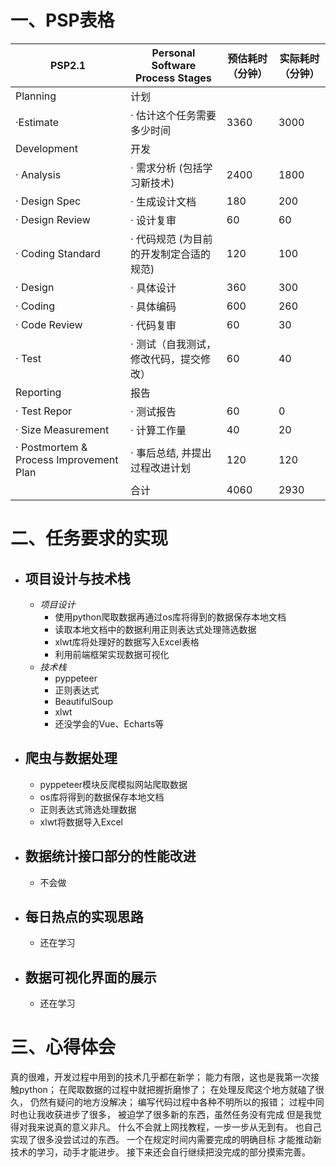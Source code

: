 [](https://github.com/1mpulsed/032002523)
# 一、PSP表格

| PSP2.1 | Personal Software Process Stages | 预估耗时（分钟）|实际耗时（分钟）|
| ------ | ------ | ------ | ------ |
| Planning |计划 |  |  |
|·Estimate | · 估计这个任务需要多少时间 | 3360 | 3000 |
| Development | 开发 |  |  |
| · Analysis | · 需求分析 (包括学习新技术) | 2400 | 1800 |
| · Design Spec | · 生成设计文档 | 180 | 200 |
| · Design Review | · 设计复审 | 60 | 60 |
| · Coding Standard | · 代码规范 (为目前的开发制定合适的规范) | 120 | 100 |
| · Design | · 具体设计 | 360 | 300 |
| · Coding | · 具体编码 | 600 | 260 |
| · Code Review | · 代码复审 | 60 | 30 |
| · Test | · 测试（自我测试，修改代码，提交修改） | 60 | 40 |
| Reporting | 报告 |  |  |
| · Test Repor | · 测试报告 | 60 | 0 |
| · Size Measurement | · 计算工作量 | 40 | 20 |
| · Postmortem & Process Improvement Plan | · 事后总结, 并提出过程改进计划 | 120 | 120 |
|  | 合计 | 4060 | 2930 |


# 二、任务要求的实现

 - ## 项目设计与技术栈
    -  _项目设计_
        - 使用python爬取数据再通过os库将得到的数据保存本地文档
        - 读取本地文档中的数据利用正则表达式处理筛选数据
        - xlwt库将处理好的数据写入Excel表格
        - 利用前端框架实现数据可视化
    -  _技术栈_
        - pyppeteer
        - 正则表达式
        - BeautifulSoup
        - xlwt
        - 还没学会的Vue、Echarts等
 - ## 爬虫与数据处理
    - pyppeteer模块反爬模拟网站爬取数据
    - os库将得到的数据保存本地文档
    - 正则表达式筛选处理数据
    - xlwt将数据导入Excel
    
 - ##  数据统计接口部分的性能改进
   - 不会做
 - ##  每日热点的实现思路
   - 还在学习
 - ##  数据可视化界面的展示
   - 还在学习

# 三、心得体会
真的很难，开发过程中用到的技术几乎都在新学；
能力有限，这也是我第一次接触python；
在爬取数据的过程中就把握折磨惨了；
在处理反爬这个地方就磕了很久，
仍然有疑问的地方没解决；
编写代码过程中各种不明所以的报错；
过程中同时也让我收获进步了很多，
被迫学了很多新的东西，虽然任务没有完成
但是我觉得对我来说真的意义非凡。
什么不会就上网找教程，一步一步从无到有。
也自己实现了很多没尝试过的东西。
一个在规定时间内需要完成的明确目标
才能推动新技术的学习，动手才能进步。
接下来还会自行继续把没完成的部分摸索完善。











